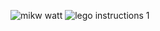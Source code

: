 ![mikw watt](https://media1.fdncms.com/metrotimes/imager/u/story/3605213/mike_watt_by_maikki_kantola_150515_300dpi.jpg)
![lego instructions 1](20200107_080736_resized)
